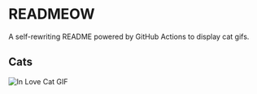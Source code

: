 # READMEOW

A self-rewriting README powered by GitHub Actions to display cat gifs.

## Cats

![In Love Cat GIF](https://media3.giphy.com/media/MDJ9IbxxvDUQM/200.gif?cid=9acd02dahtsy2xjz2k7o4hj7d4vv9mcps606v1wvyrav1vyh&ep=v1_gifs_search&rid=200.gif&ct=g)
